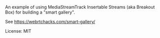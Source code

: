 An example of using MediaStreamTrack Insertable Streams (aka Breakout Box)
for building a "smart gallery".

See https://webrtchacks.com/smart-gallery/

License: MIT

